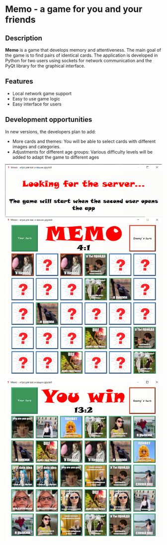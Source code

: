 # Memo - a game for you and your friends

## Description
**Memo** is a game that develops memory and attentiveness. The main goal of the game is to find pairs of identical cards. The application is developed in Python for two users using sockets for network communication and the PyQt library for the graphical interface.

## Features

* Local network game support
* Easy to use game logic
* Easy interface for users

## Development opportunities
In new versions, the developers plan to add:

* More cards and themes: You will be able to select cards with different images and categories.
* Adjustments for different age groups: Various difficulty levels will be added to adapt the game to different ages
 
![Image alt](https://github.com/eeetwinkle/memo_game/blob/main/pictures/screenshots/screen1.png "Looking for the server..")
![Image alt](https://github.com/eeetwinkle/memo_game/blob/main/pictures/screenshots/screen5.png "Gameplay")
![Image alt](https://github.com/eeetwinkle/memo_game/blob/main/pictures/screenshots/screen7.png "You win")

